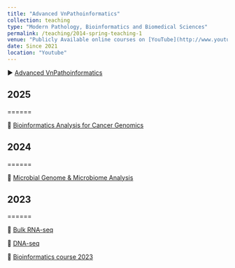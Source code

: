 ```yaml
---
title: "Advanced VnPathoinformatics"
collection: teaching
type: "Modern Pathology, Bioinformatics and Biomedical Sciences"
permalink: /teaching/2014-spring-teaching-1
venue: "Publicly Available online courses on [YouTube](http://www.youtube.com/@vpivnpathoinformatics8930)"
date: Since 2021
location: "Youtube"
---
```


▶️ [Advanced VnPathoinformatics](http://www.youtube.com/@vpivnpathoinformatics8930)

## 2025

======

📑 [Bioinformatics Analysis for Cancer Genomics](https://www.youtube.com/playlist?list=PLXtgXP89Tyn-iYKR7_ShHyQEQN3CTt6AW)

## 2024

======

📑 [Microbial Genome & Microbiome Analysis](https://www.youtube.com/playlist?list=PLXtgXP89Tyn-cldf3rwqsCh5nR031OD-s)

## 2023

======

📑 [Bulk RNA-seq](https://www.youtube.com/playlist?list=PLXtgXP89Tyn8yx-fwUfKGZvedrOtERKkV)

📑 [DNA-seq](https://www.youtube.com/playlist?list=PLXtgXP89Tyn92OdScNIYBUBI8DNCFCCN4)

📑 [Bioinformatics course 2023](https://www.youtube.com/playlist?list=PLXtgXP89Tyn8zX7cQ9ryvk3AwP4JHxHXh)
